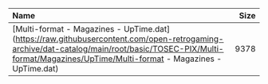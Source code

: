 |Name|Size|
|:---|---:|
|[Multi-format - Magazines - UpTime.dat](https://raw.githubusercontent.com/open-retrogaming-archive/dat-catalog/main/root/basic/TOSEC-PIX/Multi-format/Magazines/UpTime/Multi-format - Magazines - UpTime.dat)|9378|
